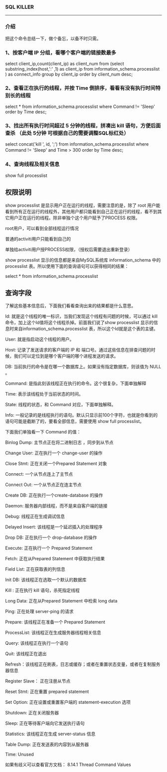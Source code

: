 ### SQL KILLER

---


### 介绍
把这个命令总结一下，做个备忘，以备不时只需。

### 1、按客户端 IP 分组，看哪个客户端的链接数最多
select client_ip,count(client_ip) as client_num from (select substring_index(host,':' ,1) as client_ip from information_schema.processlist ) as connect_info group by client_ip order by client_num desc;

### 2、查看正在执行的线程，并按 Time 倒排序，看看有没有执行时间特别长的线程
select * from information_schema.processlist where Command != 'Sleep' order by Time desc;

### 3、找出所有执行时间超过 5 分钟的线程，拼凑出 kill 语句，方便后面查杀 （此处 5分钟 可根据自己的需要调整SQL标红处）

select concat('kill ', id, ';') from information_schema.processlist where Command != 'Sleep' and Time > 300 order by Time desc;
　　
### 4、查询线程及相关信息
show full processlist

 

权限说明
-----

show processlist 是显示用户正在运行的线程，需要注意的是，除了 root 用户能看到所有正在运行的线程外，其他用户都只能看到自己正在运行的线程，看不到其它用户正在运行的线程。除非单独个这个用户赋予了PROCESS 权限。

root用户，可以看到全部线程运行情况

普通的activiti用户只能看到自己的

单独给activiti用户授PROCESS权限，（授权后需要退出重新登录）

show processlist 显示的信息都是来自MySQL系统库 information_schema 中的 processlist 表。所以使用下面的查询语句可以获得相同的结果：

select * from information_schema.processlist

查询字段
-----

了解这些基本信息后，下面我们看看查询出来的结果都是什么意思。

Id: 就是这个线程的唯一标识，当我们发现这个线程有问题的时候，可以通过 kill 命令，加上这个Id值将这个线程杀掉。前面我们说了show processlist 显示的信息时来自information_schema.processlist 表，所以这个Id就是这个表的主键。

User: 就是指启动这个线程的用户。

Host: 记录了发送请求的客户端的 IP 和 端口号。通过这些信息在排查问题的时候，我们可以定位到是哪个客户端的哪个进程发送的请求。

DB: 当前执行的命令是在哪一个数据库上。如果没有指定数据库，则该值为 NULL 。

Command: 是指此刻该线程正在执行的命令。这个很复杂，下面单独解释

Time: 表示该线程处于当前状态的时间。

State: 线程的状态，和 Command 对应，下面单独解释。

Info: 一般记录的是线程执行的语句。默认只显示前100个字符，也就是你看到的语句可能是截断了的，要看全部信息，需要使用 show full processlist。

下面我们单独看一下 Command 的值：

Binlog Dump: 主节点正在将二进制日志 ，同步到从节点

Change User: 正在执行一个 change-user 的操作

Close Stmt: 正在关闭一个Prepared Statement 对象

Connect: 一个从节点连上了主节点

Connect Out: 一个从节点正在连主节点

Create DB: 正在执行一个create-database 的操作

Daemon: 服务器内部线程，而不是来自客户端的链接

Debug: 线程正在生成调试信息

Delayed Insert: 该线程是一个延迟插入的处理程序

Drop DB: 正在执行一个 drop-database 的操作

Execute: 正在执行一个 Prepared Statement

Fetch: 正在从Prepared Statement 中获取执行结果

Field List: 正在获取表的列信息

Init DB: 该线程正在选取一个默认的数据库

Kill : 正在执行 kill 语句，杀死指定线程

Long Data: 正在从Prepared Statement 中检索 long data

Ping: 正在处理 server-ping 的请求

Prepare: 该线程正在准备一个 Prepared Statement

ProcessList: 该线程正在生成服务器线程相关信息

Query: 该线程正在执行一个语句

Quit: 该线程正在退出

Refresh：该线程正在刷表，日志或缓存；或者在重置状态变量，或者在复制服务器信息

Register Slave： 正在注册从节点

Reset Stmt: 正在重置 prepared statement

Set Option: 正在设置或重置客户端的 statement-execution 选项

Shutdown: 正在关闭服务器

Sleep: 正在等待客户端向它发送执行语句

Statistics: 该线程正在生成 server-status 信息

Table Dump: 正在发送表的内容到从服务器

Time: Unused

如果有歧义可以查看官方文档： 8.14.1 Thread Command Values